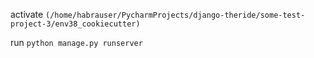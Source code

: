 activate `(/home/habrauser/PycharmProjects/django-theride/some-test-project-3/env38_cookiecutter)`


run `python manage.py runserver`
